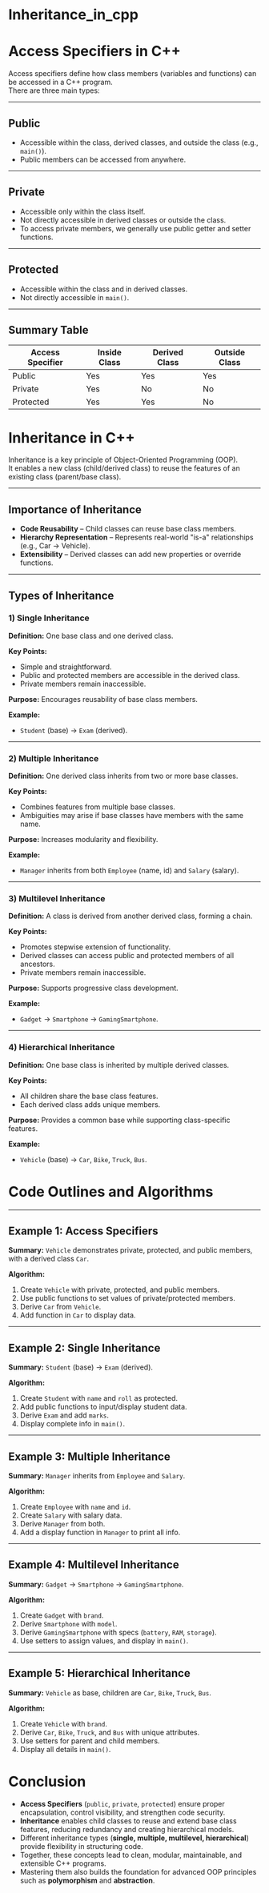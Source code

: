 # Inheritance_in_cpp

# Access Specifiers in C++

Access specifiers define how class members (variables and functions) can be accessed in a C++ program.  
There are three main types:

---

## Public
- Accessible within the class, derived classes, and outside the class (e.g., `main()`).
- Public members can be accessed from anywhere.

---

## Private
- Accessible only within the class itself.
- Not directly accessible in derived classes or outside the class.
- To access private members, we generally use public getter and setter functions.

---

## Protected
- Accessible within the class and in derived classes.
- Not directly accessible in `main()`.

---

## Summary Table

| Access Specifier | Inside Class | Derived Class | Outside Class |
|------------------|--------------|---------------|---------------|
| Public           | Yes          | Yes           | Yes           |
| Private          | Yes          | No            | No            |
| Protected        | Yes          | Yes           | No            |



# Inheritance in C++

Inheritance is a key principle of Object-Oriented Programming (OOP).  
It enables a new class (child/derived class) to reuse the features of an existing class (parent/base class).

---

## Importance of Inheritance
- **Code Reusability** – Child classes can reuse base class members.
- **Hierarchy Representation** – Represents real-world "is-a" relationships (e.g., Car → Vehicle).
- **Extensibility** – Derived classes can add new properties or override functions.

---

## Types of Inheritance

### 1) Single Inheritance
**Definition:** One base class and one derived class.  

**Key Points:**
- Simple and straightforward.
- Public and protected members are accessible in the derived class.
- Private members remain inaccessible.

**Purpose:** Encourages reusability of base class members.  

**Example:**  
- `Student` (base) → `Exam` (derived).

---

### 2) Multiple Inheritance
**Definition:** One derived class inherits from two or more base classes.  

**Key Points:**
- Combines features from multiple base classes.
- Ambiguities may arise if base classes have members with the same name.

**Purpose:** Increases modularity and flexibility.  

**Example:**  
- `Manager` inherits from both `Employee` (name, id) and `Salary` (salary).

---

### 3) Multilevel Inheritance
**Definition:** A class is derived from another derived class, forming a chain.  

**Key Points:**
- Promotes stepwise extension of functionality.
- Derived classes can access public and protected members of all ancestors.
- Private members remain inaccessible.

**Purpose:** Supports progressive class development.  

**Example:**  
- `Gadget` → `Smartphone` → `GamingSmartphone`.

---

### 4) Hierarchical Inheritance
**Definition:** One base class is inherited by multiple derived classes.  

**Key Points:**
- All children share the base class features.
- Each derived class adds unique members.

**Purpose:** Provides a common base while supporting class-specific features.  

**Example:**  
- `Vehicle` (base) → `Car`, `Bike`, `Truck`, `Bus`.

# Code Outlines and Algorithms

---

## Example 1: Access Specifiers
**Summary:** `Vehicle` demonstrates private, protected, and public members, with a derived class `Car`.

**Algorithm:**
1. Create `Vehicle` with private, protected, and public members.  
2. Use public functions to set values of private/protected members.  
3. Derive `Car` from `Vehicle`.  
4. Add function in `Car` to display data.  

---

## Example 2: Single Inheritance
**Summary:** `Student` (base) → `Exam` (derived).

**Algorithm:**
1. Create `Student` with `name` and `roll` as protected.  
2. Add public functions to input/display student data.  
3. Derive `Exam` and add `marks`.  
4. Display complete info in `main()`.  

---

## Example 3: Multiple Inheritance
**Summary:** `Manager` inherits from `Employee` and `Salary`.

**Algorithm:**
1. Create `Employee` with `name` and `id`.  
2. Create `Salary` with salary data.  
3. Derive `Manager` from both.  
4. Add a display function in `Manager` to print all info.  

---

## Example 4: Multilevel Inheritance
**Summary:** `Gadget` → `Smartphone` → `GamingSmartphone`.

**Algorithm:**
1. Create `Gadget` with `brand`.  
2. Derive `Smartphone` with `model`.  
3. Derive `GamingSmartphone` with specs (`battery`, `RAM`, `storage`).  
4. Use setters to assign values, and display in `main()`.  

---

## Example 5: Hierarchical Inheritance
**Summary:** `Vehicle` as base, children are `Car`, `Bike`, `Truck`, `Bus`.

**Algorithm:**
1. Create `Vehicle` with `brand`.  
2. Derive `Car`, `Bike`, `Truck`, and `Bus` with unique attributes.  
3. Use setters for parent and child members.  
4. Display all details in `main()`.  


# Conclusion

- **Access Specifiers** (`public`, `private`, `protected`) ensure proper encapsulation, control visibility, and strengthen code security.  
- **Inheritance** enables child classes to reuse and extend base class features, reducing redundancy and creating hierarchical models.  
- Different inheritance types (**single, multiple, multilevel, hierarchical**) provide flexibility in structuring code.  
- Together, these concepts lead to clean, modular, maintainable, and extensible C++ programs.  
- Mastering them also builds the foundation for advanced OOP principles such as **polymorphism** and **abstraction**.  

